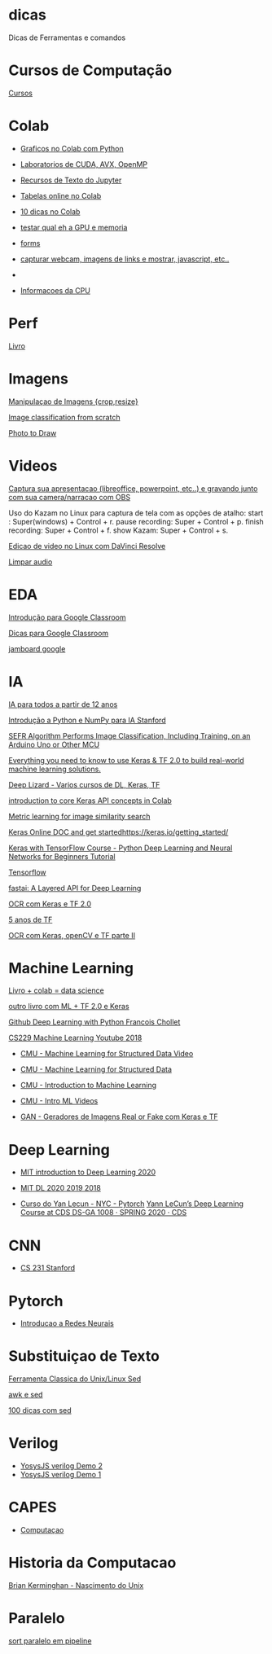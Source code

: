 # dicas
Dicas de Ferramentas e comandos

# Cursos de Computação

[Cursos](https://github.com/Developer-Y/cs-video-courses)

# Colab

* [Graficos no Colab com Python](https://colab.research.google.com/notebooks/charts.ipynb)

* [Laboratorios de CUDA, AVX, OpenMP](https://github.com/jeonggunlee/CUDATeaching)

* [Recursos de Texto do Jupyter](https://medium.com/ibm-data-science-experience/markdown-for-jupyter-notebooks-cheatsheet-386c05aeebed)

* [Tabelas online no Colab](https://colab.research.google.com/notebooks/data_table.ipynb)

* [10 dicas no Colab](https://towardsdatascience.com/10-tips-for-a-better-google-colab-experience-33f8fe721b82)

* [testar qual eh a GPU e memoria](https://colab.research.google.com/notebooks/pro.ipynb#scrollTo=V1G82GuO-tez)

* [forms](https://colab.research.google.com/notebooks/forms.ipynb#scrollTo=WPib9hvO8Pmb)
* [capturar webcam, imagens de links e mostrar, javascript, etc..](https://colab.research.google.com/notebooks/snippets/advanced_outputs.ipynb#scrollTo=buJCl90WhNfq)
* 

* [Informacoes da CPU](https://colab.research.google.com/github/d2l-ai/d2l-tvm-colab/blob/master/chapter_cpu_schedules/arch.ipynb#scrollTo=cGaO5rYYHU__)

# Perf

[Livro](https://book.easyperf.net/perf_book)


# Imagens
[Manipulaçao de Imagens {crop,resize}](https://github.com/imazen/imageflow)

[Image classification from scratch](https://colab.research.google.com/drive/1umJnCp8tZ7UDTYSQsuWdKRhqbHts38AC#scrollTo=OHoU6S8WB6kJ)

[Photo to Draw](https://pixel-me.tokyo/en/)

# Videos

[Captura sua apresentacao (libreoffice, powerpoint, etc..) e gravando junto com sua camera/narracao com OBS](http://educacaoaberta.org/como-gravar-apresentacoes-com-narracao-em-video/)

Uso do Kazam no Linux para captura de tela com as opções de atalho: start : Super(windows) + Control + r. pause recording: Super + Control + p. finish recording: Super + Control + f. show Kazam: Super + Control + s.

[Edicao de video no Linux com DaVinci Resolve](https://diolinux.com.br/2019/02/como-instalar-davinci-resolve-no-linux.html)

[Limpar audio](https://github.com/josh-richardson/cadmus)

# EDA
 
 [Introdução para Google Classroom](https://www.youtube.com/watch?v=rCNImsWUxZA)
 
 [Dicas para Google Classroom](https://www.youtube.com/watch?v=qOUEP29MX58)

[jamboard google](https://jamboard.google.com/)


# IA

[IA para todos a partir de 12 anos](https://cursos.computacaonaescola.ufsc.br/cursos/curso-mlparatodos/?tab=tab-overview)

[Introdução a Python e NumPy para IA Stanford](https://cs231n.github.io/python-numpy-tutorial/)

[SEFR Algorithm Performs Image Classification, Including Training, on an Arduino Uno or Other MCU](https://www.hackster.io/news/sefr-algorithm-performs-image-classification-including-training-on-an-arduino-uno-or-other-mcu-8a707c2e18aa)

[Everything you need to know to use Keras & TF 2.0 to build real-world machine learning solutions.](https://colab.research.google.com/drive/1lWUGZarlbORaHYUZlF9muCgpPl8pEvve#scrollTo=zKWZuVtoZRKZ)

[Deep Lizard - Varios cursos de DL, Keras, TF](https://www.youtube.com/results?search_query=deeplizard)

[introduction to core Keras API concepts in Colab](https://colab.research.google.com/drive/169PfzM0kvtA5UP4k6Sl1yCG9tsE2MLia#scrollTo=sxVQuAYKbmGn)

[Metric learning for image similarity search](https://keras.io/examples/vision/metric_learning/)

[Keras Online DOC and get startedhttps://keras.io/getting_started/](https://keras.io/getting_started/)

[Keras with TensorFlow Course - Python Deep Learning and Neural Networks for Beginners Tutorial](https://www.youtube.com/watch?v=qFJeN9V1ZsI)

[Tensorflow](https://codelabs.developers.google.com/codelabs/cloud-tensorflow-mnist/#0)

[fastai: A Layered API for Deep Learning](https://arxiv.org/abs/2002.04688)


[OCR com Keras e TF 2.0](https://www.pyimagesearch.com/2020/08/17/ocr-with-keras-tensorflow-and-deep-learning/)

[5 anos de TF](https://blog.google/technology/ai/5-ways-celebrate-tensorflows-5th-birthday/?utm_source=tw&utm_medium=social&utm_campaign=og&utm_content=&utm_term=)


[OCR com Keras, openCV e TF parte II](https://www.pyimagesearch.com/2020/08/24/ocr-handwriting-recognition-with-opencv-keras-and-tensorflow/)


# Machine Learning

[Livro + colab = data science](https://colab.research.google.com/github/jakevdp/PythonDataScienceHandbook/blob/master/notebooks/Index.ipynb)

[outro livro com ML + TF 2.0 e Keras](https://github.com/ageron/handson-ml2)

[Github Deep Learning with Python Francois Chollet](https://github.com/fchollet/deep-learning-with-python-notebooks)

[CS229 Machine Learning Youtube 2018](https://www.youtube.com/playlist?list=PLoROMvodv4rMiGQp3WXShtMGgzqpfVfbU)

* [CMU - Machine Learning for Structured Data Video](https://www.youtube.com/playlist?list=PL4CxkUJbvNVihRKP4bXufvRLIWzeS-ieP)
* [CMU - Machine Learning for Structured Data](http://www.cs.cmu.edu/~mgormley/courses/10418/schedule.html)

* [CMU - Introduction to Machine Learning](http://www.cs.cmu.edu/~mgormley/courses/10601/schedule.html)
* [CMU - Intro ML Videos](https://www.youtube.com/watch?v=dWBFGglu7qQ&list=PLpqQKYIU-snAPM89YPPwyQ9xdaiAdoouk)

* [GAN - Geradores de Imagens Real or Fake com Keras e TF](https://www.pyimagesearch.com/2020/11/16/gans-with-keras-and-tensorflow/)

# Deep Learning  

* [MIT introduction to Deep Learning 2020](http://introtodeeplearning.com/)

* [MIT DL 2020 2019 2018](https://www.youtube.com/watch?v=njKP3FqW3Sk&list=PLtBw6njQRU-rwp5__7C0oIVt26ZgjG9NI)

* [Curso do Yan Lecun - NYC - Pytorch](https://atcold.github.io/pytorch-Deep-Learning/)  [
Yann LeCun’s Deep Learning Course at CDS
DS-GA 1008 · SPRING 2020 · CDS](https://cds.nyu.edu/deep-learning/)


# CNN
* [CS 231 Stanford](http://cs231n.stanford.edu/)
 
# Pytorch

* [Introducao a Redes Neurais](https://github.com/peixebabel/RedesNeuraisPyBR)


# Substituiçao de Texto

[Ferramenta Classica do Unix/Linux Sed](https://www.grymoire.com/Unix/Sed.html)

[awk e sed](http://www.pement.org/awk/awk_sed.txt)

[100 dicas com sed](http://www.pement.org/sed/sed1line.txt)

# Verilog

* [YosysJS verilog Demo 2](http://www.clifford.at/yosys/nogit/YosysJS/snapshot/demo02.html)
* [YosysJS verilog Demo 1](http://www.clifford.at/yosys/nogit/YosysJS/snapshot/demo01.html)

# CAPES

* [Computaçao](www1.capes.gov.br/avaliacao/sobre-as-areas-de-avaliacao/75-dav/caa3/4656-ciencia-da-computacao)

# Historia da Computacao 

[Brian Kerminghan - Nascimento do Unix](https://corecursive.com/brian-kernighan-unix-bell-labs1/)


# Paralelo

[sort paralelo em pipeline](https://github.com/sylefeb/Silice/tree/master/projects/pipeline_sort)





